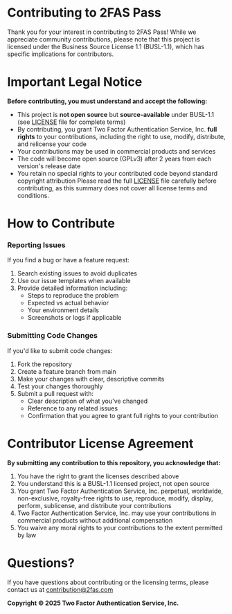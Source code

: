 # Contributing to 2FAS Pass
Thank you for your interest in contributing to 2FAS Pass! While we appreciate community contributions, please note that this project is licensed under the Business Source License 1.1 (BUSL-1.1), which has specific implications for contributors.
# Important Legal Notice
**Before contributing, you must understand and accept the following:**
* This project is **not open source** but **source-available** under BUSL-1.1 (see [LICENSE](LICENSE) file for complete terms)
* By contributing, you grant Two Factor Authentication Service, Inc. **full rights** to your contributions, including the right to use, modify, distribute, and relicense your code
* Your contributions may be used in commercial products and services
* The code will become open source (GPLv3) after 2 years from each version's release date
* You retain no special rights to your contributed code beyond standard copyright attribution
Please read the full [LICENSE](LICENSE) file carefully before contributing, as this summary does not cover all license terms and conditions.
# How to Contribute
### Reporting Issues
If you find a bug or have a feature request:
1. Search existing issues to avoid duplicates
2. Use our issue templates when available
3. Provide detailed information including:
   * Steps to reproduce the problem
   * Expected vs actual behavior
   * Your environment details
   * Screenshots or logs if applicable
### Submitting Code Changes
If you'd like to submit code changes:
1. Fork the repository
2. Create a feature branch from main
3. Make your changes with clear, descriptive commits
4. Test your changes thoroughly
5. Submit a pull request with:
   * Clear description of what you've changed
   * Reference to any related issues
   * Confirmation that you agree to grant full rights to your contribution
# Contributor License Agreement
**By submitting any contribution to this repository, you acknowledge that:**
1. You have the right to grant the licenses described above
2. You understand this is a BUSL-1.1 licensed project, not open source
3. You grant Two Factor Authentication Service, Inc. perpetual, worldwide, non-exclusive, royalty-free rights to use, reproduce, modify, display, perform, sublicense, and distribute your contributions
4. Two Factor Authentication Service, Inc. may use your contributions in commercial products without additional compensation
5. You waive any moral rights to your contributions to the extent permitted by law
# Questions?
If you have questions about contributing or the licensing terms, please contact us at contribution@2fas.com

**Copyright © 2025 Two Factor Authentication Service, Inc.**
